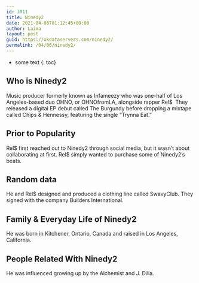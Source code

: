 ```yaml
---
id: 3011
title: Ninedy2
date: 2021-04-06T01:12:45+00:00
author: Laima
layout: post
guid: https://ukdataservers.com/ninedy2/
permalink: /04/06/ninedy2/
---
```


* some text
{: toc}


## Who is Ninedy2
                  
                  
                  
Music producer formerly known as Infameezy who was one-half of Los Angeles-based duo OHNO, or OHNOfromLA, alongside rapper Rel$  They released a digital EP debut called The Burgundy before dropping a mixtape called Chips & Hennessy, featuring the single &#8220;Trynna Eat.&#8221;
                  
              
            
              
            
                
                
                
## Prior to Popularity
                  
                  
                  
Rel$ first reached out to Ninedy2 through social media, but it wasn&#8217;t about collaborating at first. Rel$ simply wanted to purchase some of Ninedy2&#8217;s beats.
                  
              
            
              
            
                
                
                
## Random data
                  
                  
                  
He and Rel$ designed and produced a clothing line called SwavyClub. They signed with the company Builders International.
                  
              
            
              
            
                
                
                
## Family & Everyday Life of Ninedy2
                  
                  
                  
He was born in Kitchener, Ontario, Canada and raised in Los Angeles, California. 
                  
              
            
              
            
                
                
                
## People Related With Ninedy2
                  
                  
                  
He was influenced growing up by the Alchemist and J. Dilla.
                  
              
            
              
            
                
              
            
              
              
            
            
              
            
          
          
          
